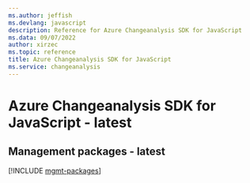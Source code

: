 ```yaml
---
ms.author: jeffish
ms.devlang: javascript
description: Reference for Azure Changeanalysis SDK for JavaScript
ms.data: 09/07/2022
author: xirzec
ms.topic: reference
title: Azure Changeanalysis SDK for JavaScript
ms.service: changeanalysis
---
```

# Azure Changeanalysis SDK for JavaScript - latest

## Management packages - latest
[!INCLUDE [mgmt-packages](changeanalysis-mgmt-index.md)]